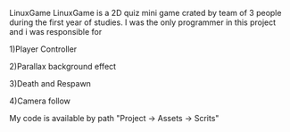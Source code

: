 LinuxGame
LinuxGame is a 2D quiz mini game crated by team of 3 people during the first year of studies. I was the only programmer in this project and i was responsible for

1)Player Controller

2)Parallax background effect

3)Death and Respawn

4)Camera follow

My code is available by path "Project -> Assets -> Scrits"
